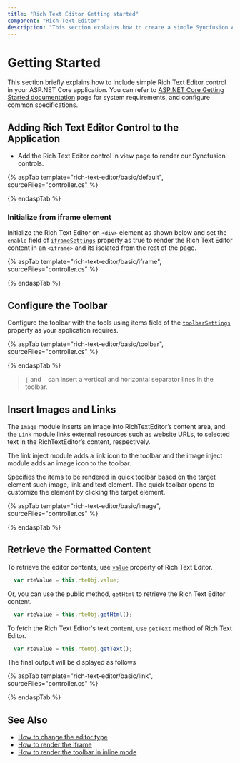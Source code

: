 ```yaml
---
title: "Rich Text Editor Getting started"
component: "Rich Text Editor"
description: "This section explains how to create a simple Syncfusion ASP.NET CORE Rich Text Editor control and configure its functionalities."
---
```


# Getting Started

This section briefly explains how to include simple Rich Text Editor control in your ASP.NET Core application. You can refer to [ASP.NET Core Getting Started documentation](../getting-started/) page for system requirements, and configure common specifications.

## Adding Rich Text Editor Control to the Application

* Add the Rich Text Editor control in view page to render our Syncfusion controls.

{% aspTab template="rich-text-editor/basic/default", sourceFiles="controller.cs" %}

{% endaspTab %}

### Initialize from iframe element

Initialize the Rich Text Editor on `<div>` element as shown below and set the `enable` field of [`iframeSettings`](https://help.syncfusion.com/cr/aspnetcore-js2/Syncfusion.EJ2.RichTextEditor.RichTextEditor.html#Syncfusion_EJ2_RichTextEditor_RichTextEditor_IframeSettings) property as true to render the Rich Text Editor content in an `<iframe>` and its isolated from the rest of the page.

{% aspTab template="rich-text-editor/basic/iframe", sourceFiles="controller.cs" %}

{% endaspTab %}

## Configure the Toolbar

Configure the toolbar with the tools using items field of the [`toolbarSettings`](https://help.syncfusion.com/cr/aspnetcore-js2/Syncfusion.EJ2.RichTextEditor.RichTextEditor.html#Syncfusion_EJ2_RichTextEditor_RichTextEditor_ToolbarSettings) property as your application requires.

{% aspTab template="rich-text-editor/basic/toolbar", sourceFiles="controller.cs" %}

{% endaspTab %}

> `|` and `-` can insert a vertical and horizontal separator lines in the toolbar.

## Insert Images and Links

The `Image` module inserts an image into RichTextEditor’s content area, and the `Link` module links external resources such as website URLs, to selected text in the RichTextEditor’s content, respectively.

The link inject module adds a link icon to the toolbar and the image inject module adds an image icon to the toolbar.

Specifies the items to be rendered in quick toolbar based on the target element such image, link and text element. The quick toolbar opens to customize the element by clicking the target element.

{% aspTab template="rich-text-editor/basic/image", sourceFiles="controller.cs" %}

{% endaspTab %}

## Retrieve the Formatted Content

To retrieve the editor contents, use [`value`](https://help.syncfusion.com/cr/aspnetcore-js2/Syncfusion.EJ2.RichTextEditor.RichTextEditor.html#Syncfusion_EJ2_RichTextEditor_RichTextEditor_Value) property of Rich Text Editor.

```javascript
  var rteValue = this.rteObj.value;
```

Or, you can use the public method, `getHtml` to retrieve the Rich Text Editor content.

```javascript
  var rteValue = this.rteObj.getHtml();
```

To fetch the Rich Text Editor's text content, use `getText` method of Rich Text Editor.

```javascript
  var rteValue = this.rteObj.getText();
```

The final output will be displayed as follows

{% aspTab template="rich-text-editor/basic/link", sourceFiles="controller.cs" %}

{% endaspTab %}

## See Also

* [How to change the editor type](./formation/)
* [How to render the iframe](./iframe/)
* [How to render the toolbar in inline mode](./inline-mode/)

